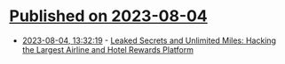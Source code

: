 # [Published on 2023-08-04](index.md)

* [2023-08-04, 13:32:19](https://lobste.rs/s/dwuqom/leaked_secrets_unlimited_miles_hacking) - [Leaked Secrets and Unlimited Miles: Hacking the Largest Airline and Hotel Rewards Platform](https://samcurry.net/points-com/)
